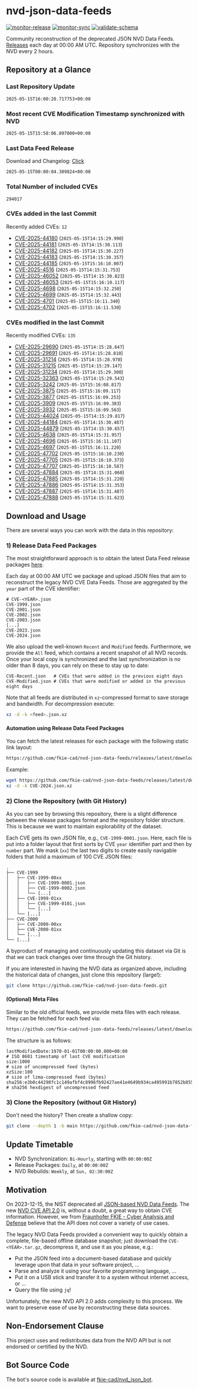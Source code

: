 # nvd-json-data-feeds

[![monitor-release](https://github.com/fkie-cad/nvd-json-data-feeds/actions/workflows/monitor_release.yml/badge.svg)](https://github.com/fkie-cad/nvd-json-data-feeds/actions/workflows/monitor_release.yml)
[![monitor-sync](https://github.com/fkie-cad/nvd-json-data-feeds/actions/workflows/monitor_sync.yml/badge.svg)](https://github.com/fkie-cad/nvd-json-data-feeds/actions/workflows/monitor_sync.yml)
[![validate-schema](https://github.com/fkie-cad/nvd-json-data-feeds/actions/workflows/validate_schema.yml/badge.svg)](https://github.com/fkie-cad/nvd-json-data-feeds/actions/workflows/validate_schema.yml)

Community reconstruction of the deprecated JSON NVD Data Feeds.
[Releases](https://github.com/fkie-cad/nvd-json-data-feeds/releases/latest) each day at 00:00 AM UTC.
Repository synchronizes with the NVD every 2 hours.

## Repository at a Glance

### Last Repository Update

```plain
2025-05-15T16:00:20.717753+00:00
```

### Most recent CVE Modification Timestamp synchronized with NVD

```plain
2025-05-15T15:58:06.897000+00:00
```

### Last Data Feed Release

Download and Changelog: [Click](https://github.com/fkie-cad/nvd-json-data-feeds/releases/latest)

```plain
2025-05-15T00:00:04.309824+00:00
```

### Total Number of included CVEs

```plain
294017
```

### CVEs added in the last Commit

Recently added CVEs: `12`

- [CVE-2025-44180](CVE-2025/CVE-2025-441xx/CVE-2025-44180.json) (`2025-05-15T14:15:29.990`)
- [CVE-2025-44181](CVE-2025/CVE-2025-441xx/CVE-2025-44181.json) (`2025-05-15T14:15:30.113`)
- [CVE-2025-44182](CVE-2025/CVE-2025-441xx/CVE-2025-44182.json) (`2025-05-15T14:15:30.227`)
- [CVE-2025-44183](CVE-2025/CVE-2025-441xx/CVE-2025-44183.json) (`2025-05-15T14:15:30.357`)
- [CVE-2025-44185](CVE-2025/CVE-2025-441xx/CVE-2025-44185.json) (`2025-05-15T15:16:10.007`)
- [CVE-2025-4516](CVE-2025/CVE-2025-45xx/CVE-2025-4516.json) (`2025-05-15T14:15:31.753`)
- [CVE-2025-46052](CVE-2025/CVE-2025-460xx/CVE-2025-46052.json) (`2025-05-15T14:15:30.823`)
- [CVE-2025-46053](CVE-2025/CVE-2025-460xx/CVE-2025-46053.json) (`2025-05-15T15:16:10.117`)
- [CVE-2025-4698](CVE-2025/CVE-2025-46xx/CVE-2025-4698.json) (`2025-05-15T14:15:32.250`)
- [CVE-2025-4699](CVE-2025/CVE-2025-46xx/CVE-2025-4699.json) (`2025-05-15T14:15:32.443`)
- [CVE-2025-4701](CVE-2025/CVE-2025-47xx/CVE-2025-4701.json) (`2025-05-15T15:16:11.340`)
- [CVE-2025-4702](CVE-2025/CVE-2025-47xx/CVE-2025-4702.json) (`2025-05-15T15:16:11.530`)


### CVEs modified in the last Commit

Recently modified CVEs: `135`

- [CVE-2025-29690](CVE-2025/CVE-2025-296xx/CVE-2025-29690.json) (`2025-05-15T14:15:28.647`)
- [CVE-2025-29691](CVE-2025/CVE-2025-296xx/CVE-2025-29691.json) (`2025-05-15T14:15:28.810`)
- [CVE-2025-31214](CVE-2025/CVE-2025-312xx/CVE-2025-31214.json) (`2025-05-15T14:15:28.970`)
- [CVE-2025-31215](CVE-2025/CVE-2025-312xx/CVE-2025-31215.json) (`2025-05-15T14:15:29.147`)
- [CVE-2025-31234](CVE-2025/CVE-2025-312xx/CVE-2025-31234.json) (`2025-05-15T14:15:29.300`)
- [CVE-2025-32363](CVE-2025/CVE-2025-323xx/CVE-2025-32363.json) (`2025-05-15T14:15:29.543`)
- [CVE-2025-3242](CVE-2025/CVE-2025-32xx/CVE-2025-3242.json) (`2025-05-15T15:16:08.817`)
- [CVE-2025-3875](CVE-2025/CVE-2025-38xx/CVE-2025-3875.json) (`2025-05-15T15:16:09.117`)
- [CVE-2025-3877](CVE-2025/CVE-2025-38xx/CVE-2025-3877.json) (`2025-05-15T15:16:09.253`)
- [CVE-2025-3909](CVE-2025/CVE-2025-39xx/CVE-2025-3909.json) (`2025-05-15T15:16:09.383`)
- [CVE-2025-3932](CVE-2025/CVE-2025-39xx/CVE-2025-3932.json) (`2025-05-15T15:16:09.563`)
- [CVE-2025-44024](CVE-2025/CVE-2025-440xx/CVE-2025-44024.json) (`2025-05-15T14:15:29.817`)
- [CVE-2025-44184](CVE-2025/CVE-2025-441xx/CVE-2025-44184.json) (`2025-05-15T14:15:30.487`)
- [CVE-2025-44879](CVE-2025/CVE-2025-448xx/CVE-2025-44879.json) (`2025-05-15T14:15:30.657`)
- [CVE-2025-4638](CVE-2025/CVE-2025-46xx/CVE-2025-4638.json) (`2025-05-15T14:15:31.957`)
- [CVE-2025-4696](CVE-2025/CVE-2025-46xx/CVE-2025-4696.json) (`2025-05-15T15:16:11.107`)
- [CVE-2025-4697](CVE-2025/CVE-2025-46xx/CVE-2025-4697.json) (`2025-05-15T15:16:11.220`)
- [CVE-2025-47702](CVE-2025/CVE-2025-477xx/CVE-2025-47702.json) (`2025-05-15T15:16:10.230`)
- [CVE-2025-47705](CVE-2025/CVE-2025-477xx/CVE-2025-47705.json) (`2025-05-15T15:16:10.373`)
- [CVE-2025-47707](CVE-2025/CVE-2025-477xx/CVE-2025-47707.json) (`2025-05-15T15:16:10.587`)
- [CVE-2025-47884](CVE-2025/CVE-2025-478xx/CVE-2025-47884.json) (`2025-05-15T14:15:31.060`)
- [CVE-2025-47885](CVE-2025/CVE-2025-478xx/CVE-2025-47885.json) (`2025-05-15T14:15:31.220`)
- [CVE-2025-47886](CVE-2025/CVE-2025-478xx/CVE-2025-47886.json) (`2025-05-15T14:15:31.353`)
- [CVE-2025-47887](CVE-2025/CVE-2025-478xx/CVE-2025-47887.json) (`2025-05-15T14:15:31.487`)
- [CVE-2025-47888](CVE-2025/CVE-2025-478xx/CVE-2025-47888.json) (`2025-05-15T14:15:31.623`)


## Download and Usage

There are several ways you can work with the data in this repository:

### 1) Release Data Feed Packages

The most straightforward approach is to obtain the latest Data Feed release packages [here](https://github.com/fkie-cad/nvd-json-data-feeds/releases/latest).

Each day at 00:00 AM UTC we package and upload JSON files that aim to reconstruct the legacy NVD CVE Data Feeds.
Those are aggregated by the `year` part of the CVE identifier:

```
# CVE-<YEAR>.json
CVE-1999.json
CVE-2001.json
CVE-2002.json
CVE-2003.json
[...]
CVE-2023.json
CVE-2024.json
```

We also upload the well-known `Recent` and `Modified` feeds.
Furthermore, we provide the `All` feed, which contains a recent snapshot of all NVD records.
Once your local copy is synchronized and the last synchronization is no older than 8 days, you can rely on these to stay up to date:

```plain
CVE-Recent.json   # CVEs that were added in the previous eight days
CVE-Modified.json # CVEs that were modified or added in the previous eight days
```

Note that all feeds are distributed in `xz`-compressed format to save storage and bandwidth.
For decompression execute:

```sh
xz -d -k <feed>.json.xz
```

#### Automation using Release Data Feed Packages

You can fetch the latest releases for each package with the following static link layout:

```sh
https://github.com/fkie-cad/nvd-json-data-feeds/releases/latest/download/CVE-<YEAR>.json.xz
```

Example:

```sh
wget https://github.com/fkie-cad/nvd-json-data-feeds/releases/latest/download/CVE-2024.json.xz
xz -d -k CVE-2024.json.xz
```

### 2) Clone the Repository (with Git History)

As you can see by browsing this repository, there is a slight difference between the release packages format and the repository folder structure.
This is because we want to maintain explorability of the dataset.

Each CVE gets its own JSON file, e.g., `CVE-1999-0001.json`.
Here, each file is put into a folder layout that first sorts by CVE `year` identifier part and then by `number` part.
We mask (`xx`) the last two digits to create easily navigable folders that hold a maximum of 100 CVE JSON files:

```plain
.
├── CVE-1999
│   ├── CVE-1999-00xx
│   │   ├── CVE-1999-0001.json
│   │   ├── CVE-1999-0002.json
│   │   └── [...]
│   ├── CVE-1999-01xx
│   │   ├── CVE-1999-0101.json
│   │   └── [...]
│   └── [...]
├── CVE-2000
│   ├── CVE-2000-00xx
│   ├── CVE-2000-01xx
│   └── [...]
└── [...]
```

A byproduct of managing and continuously updating this dataset via Git is that we can track changes over time through the Git history.

If you are interested in having the NVD data as organized above, including the historical data of changes, just clone this repository (large!):

```sh
git clone https://github.com/fkie-cad/nvd-json-data-feeds.git
```

#### (Optional) Meta Files

Similar to the old official feeds, we provide meta files with each release. They can be fetched for each feed via:

```sh
https://github.com/fkie-cad/nvd-json-data-feeds/releases/latest/download/CVE-<YEAR>.meta
```

The structure is as follows:

```plain
lastModifiedDate:1970-01-01T00:00:00.000+00:00                          # ISO 8601 timestamp of last CVE modification
size:1000                                                               # size of uncompressed feed (bytes)
xzSize:100                                                              # size of lzma-compressed feed (bytes)
sha256:e3b0c44298fc1c149afbf4c8996fb92427ae41e4649b934ca495991b7852b855 # sha256 hexdigest of uncompressed feed
```

### 3) Clone the Repository (without Git History)

Don't need the history? Then create a shallow copy:

```sh
git clone --depth 1 -b main https://github.com/fkie-cad/nvd-json-data-feeds.git
```


## Update Timetable

* NVD Synchronization: `Bi-Hourly`, starting with `00:00:00Z`
* Release Packages: `Daily`, at `00:00:00Z`
* NVD Rebuilds: `Weekly`, at `Sun, 02:30:00Z`


## Motivation

On 2023-12-15, the NIST deprecated all [JSON-based NVD Data Feeds](https://nvd.nist.gov/vuln/data-feeds#divRetirementBanner-1).
The new [NVD CVE API 2.0](https://nvd.nist.gov/developers/vulnerabilities) is, without a doubt, a great way to obtain CVE information.
However, we from [Fraunhofer FKIE - Cyber Analysis and Defense](https://www.fkie.fraunhofer.de/en/departments/cad.html) believe that the API does not cover a variety of use cases.

The legacy NVD Data Feeds provided a convenient way to quickly obtain a complete, file-based offline database snapshot; just download the `CVE-<YEAR>.tar.gz`, decompress it, and use it as you please, e.g.:

- Put the JSON feed into a document-based database and quickly leverage upon that data in your software project, ...
- Parse and analyze it using your favorite programming language, ...
- Put it on a USB stick and transfer it to a system without internet access, or ...
- Query the file using `jq`!

Unfortunately, the new NVD API 2.0 adds complexity to this process.
We want to preserve ease of use by reconstructing these data sources.

## Non-Endorsement Clause

This project uses and redistributes data from the NVD API but is not endorsed or certified by the NVD.

## Bot Source Code

The bot's source code is available at [fkie-cad/nvd\_json\_bot](https://github.com/fkie-cad/nvd_json_bot).